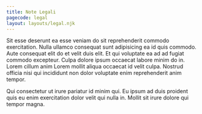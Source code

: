 ```yaml
---
title: Note Legali
pagecode: legal
layout: layouts/legal.njk
---
```

Sit esse deserunt ea esse veniam do sit reprehenderit commodo exercitation. Nulla ullamco consequat sunt adipisicing ea id quis commodo. Aute consequat elit do et velit duis elit. Et qui voluptate ea ad ad fugiat commodo excepteur. Culpa dolore ipsum occaecat labore minim do in. Lorem cillum anim Lorem mollit aliqua occaecat id velit culpa. Nostrud officia nisi qui incididunt non dolor voluptate enim reprehenderit anim tempor.

Qui consectetur ut irure pariatur id minim qui. Eu ipsum ad duis proident quis eu enim exercitation dolor velit qui nulla in. Mollit sit irure dolore qui tempor magna.

